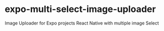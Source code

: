 # expo-multi-select-image-uploader
Image Uploader for Expo projects React Native with multiple image Select

